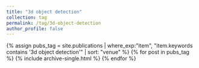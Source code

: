 ```yaml
---
title: "3d object detection"
collection: tag
permalink: /tag/3d-object-detection
author_profile: false
---
```

{% assign pubs_tag = site.publications | where_exp:"item", "item.keywords contains '3d object detection'" | sort: "venue" %}
{% for post in pubs_tag %}
  {% include archive-single.html %}
{% endfor %}